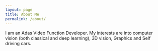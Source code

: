 ```yaml
---
layout: page
title: About Me
permalink: /about/
---
```


I am an Adas Video Function Developer. My interests are into computer vision (both classical and deep learning), 3D vision, Graphics and Self driving cars.




